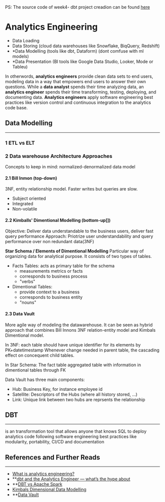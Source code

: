 
PS: The source code of week4- dbt project creadion can be found [here](https://github.com/IremErturk/dtc-dbt-taxi-rides-ny)

# Analytics Engineering
- Data Loading
- Data Storing (cloud data warehouses like Snowflake, BiqQuery, Redshift)
- *Data Modelling (tools like dbt, Dataform) (dont comfuse with ml models)
- *Data Presentation (BI tools like Google Data Studio, Looker, Mode or Tableu)

In otherwords, **analytics engineers** provide clean data sets to end users, modeling data in a way that empowers end users to answer their own questions. While a **data analyst** spends their time analyzing data, an **analytics engineer** spends their time transforming, testing, deploying, and documenting data. **Analytics engineers** apply software engineering best practices like version control and continuous integration to the analytics code base.

## Data Modelling
---
### 1 ETL vs ELT

### 2 Data warehouse Architecture Approaches

Concepts to keep in mind: normalized-denormalized data model
#### 2.1 Bill Inmon (top-down)
3NF, entity relationship model. 
Faster writes but queries are slow.

- Subject oriented
- Integrated
- Non-volatile

#### 2.2 Kimballs' Dimentional Modelling (bottom-up[])
Objective: Deliver data understandable to the business users, deliver fast query performance
Approach: Priotrize user understandability and query performance over non redundant data(3NF)

**Star Schema / Elements of Dimentional Modelling**
Particular way of organizing data for analytical purpose. It consists of two types of tables.
- Facts Tables: acts as primary table for the schema
    -  measurements metrics or facts
    -  corresponds to business process
    -  "verbs"
- Dimentional Tables:
    - provide context to a business
    - corresponds to business entity
    - "nouns"

#### 2.3 Data Vault

More agile way of modeling the datawarehouse. It can be seen as hybrid approach that combines
Bill Innons 3NF relation-entity model and Kimbals Dimentional model.

In 3NF: each table should have unique identifier for its elements by  PK+datetimestamp
Whenever change needed in parent table, the cascading effect on concequent child tables.

In Star Schema: The fact table aggregated table with information in dimentional tables through FK


Data Vault has three main components:
- Hub: Business Key, for instance employee id
- Satellite: Descriptors of the Hubs (where all history stored, ...)
- Link: Unique link between two hubs are reprsents the relationship

## DBT
---
is an transformation tool that allows anyone that knows SQL to deploy analytics code 
following software engineering best practices like modularity, portability, CI/CD and documentation


## References and Further Reads
---
- [What is analytics engineering?](https://www.getdbt.com/what-is-analytics-engineering/)
- **[dbt and the Analytics Engineer — what’s the hype about](https://medium.com/validio/dbt-and-the-analytics-engineer-whats-the-hype-about-907eb86c4938)
- **[DBT vs Apache Spark](https://medium.com/datamindedbe/why-dbt-will-one-day-be-bigger-than-spark-2225cadbdad0)
- [Kimbals Dimensional Data Modelling](https://www.holistics.io/books/setup-analytics/kimball-s-dimensional-data-modeling/)
- **[Data Vault](https://www.youtube.com/watch?v=l5UcUEt1IzM)
